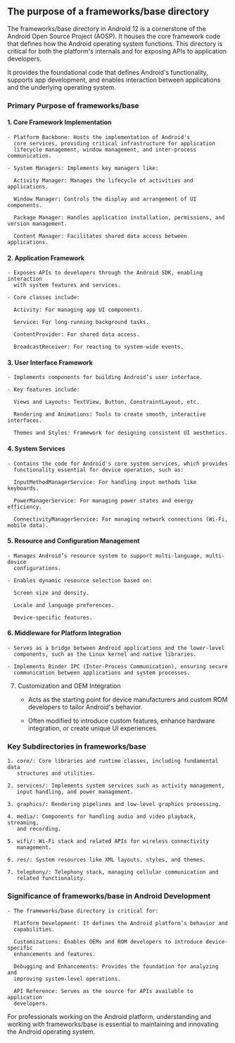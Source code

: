 ## The purpose of a frameworks/base directory

The frameworks/base directory in Android 12 is a cornerstone
of the Android Open Source Project (AOSP). It houses the core
framework code that defines how the Android operating system
functions. This directory is critical for both the platform's
internals and for exposing APIs to application developers.

It provides the foundational code that defines Android's
functionality, supports app development, and enables interaction
between applications and the underlying operating system.

### Primary Purpose of frameworks/base

#### 1. Core Framework Implementation

	- Platform Backbone: Hosts the implementation of Android's
	  core services, providing critical infrastructure for application
	  lifecycle management, window management, and inter-process communication.

	- System Managers: Implements key managers like:

	  Activity Manager: Manages the lifecycle of activities and applications.

	  Window Manager: Controls the display and arrangement of UI components.

	  Package Manager: Handles application installation, permissions, and version management.

	  Content Manager: Facilitates shared data access between applications.

#### 2. Application Framework

	- Exposes APIs to developers through the Android SDK, enabling interaction
	  with system features and services.

	- Core classes include:

	  Activity: For managing app UI components.

	  Service: For long-running background tasks.

	  ContentProvider: For shared data access.

	  BroadcastReceiver: For reacting to system-wide events.

#### 3. User Interface Framework

	- Implements components for building Android’s user interface.

	- Key features include:

	  Views and Layouts: TextView, Button, ConstraintLayout, etc.

	  Rendering and Animations: Tools to create smooth, interactive interfaces.

	  Themes and Styles: Framework for designing consistent UI aesthetics.

#### 4. System Services

	- Contains the code for Android's core system services, which provides
	  functionality essential for device operation, such as:

	  InputMethodManagerService: For handling input methods like keyboards.

	  PowerManagerService: For managing power states and energy efficiency.

	  ConnectivityManagerService: For managing network connections (Wi-Fi, mobile data).

#### 5. Resource and Configuration Management

	- Manages Android’s resource system to support multi-language, multi-device
	  configurations.

	- Enables dynamic resource selection based on:

	  Screen size and density.

	  Locale and language preferences.

	  Device-specific features.

#### 6. Middleware for Platform Integration

	- Serves as a bridge between Android applications and the lower-level
	  components, such as the Linux kernel and native libraries.

	- Implements Binder IPC (Inter-Process Communication), ensuring secure
	  communication between applications and system processes.

7. Customization and OEM Integration

	- Acts as the starting point for device manufacturers and custom ROM
	  developers to tailor Android's behavior.

	- Often modified to introduce custom features, enhance hardware
	  integration, or create unique UI experiences.

### Key Subdirectories in frameworks/base

	1. core/: Core libraries and runtime classes, including fundamental data
	   structures and utilities.

	2. services/: Implements system services such as activity management,
	   input handling, and power management.

	3. graphics/: Rendering pipelines and low-level graphics processing.

	4. media/: Components for handling audio and video playback, streaming,
	   and recording.

	5. wifi/: Wi-Fi stack and related APIs for wireless connectivity
	   management.

	6. res/: System resources like XML layouts, styles, and themes.

	7. telephony/: Telephony stack, managing cellular communication and
	   related functionality.

### Significance of frameworks/base in Android Development

	- The frameworks/base directory is critical for:

	  Platform Development: It defines the Android platform’s behavior and
	  capabilities.

	  Customizations: Enables OEMs and ROM developers to introduce device-specific
	  enhancements and features.

	  Debugging and Enhancements: Provides the foundation for analyzing and
	  improving system-level operations.

	  API Reference: Serves as the source for APIs available to application
	  developers.

For professionals working on the Android platform, understanding
and working with frameworks/base is essential to maintaining and
innovating the Android operating system.
